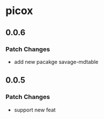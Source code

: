 # picox

## 0.0.6

### Patch Changes

- add new pacakge savage-mdtable

## 0.0.5

### Patch Changes

- support new feat
